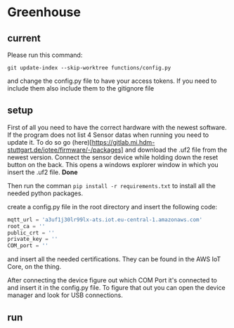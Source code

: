 # Greenhouse

## current
Please run this command:
```
git update-index --skip-worktree functions/config.py
```
and change the config.py file to have your access tokens. If you need to include them also include them to the gitignore file


## setup
    
First of all you need to have the correct hardware with the newest software. If the program does not list 4 Sensor datas when running you need to update it. To do so go (here)[https://gitlab.mi.hdm-stuttgart.de/iotee/firmware/-/packages] and download the .uf2 file from the newest version. Connect the sensor device while holding down the reset button on the back. This opens a windows explorer window in which you insert the .uf2 file. __Done__

Then run the comman `pip install -r requirements.txt` to install all the needed python packages.

create a config.py file in the root directory and insert the following code:
```python 
mqtt_url = 'a3uf1j30lr99lx-ats.iot.eu-central-1.amazonaws.com'
root_ca = ''
public_crt = ''
private_key = ''
COM_port = ''
```
and insert all the needed certifications. They can be found in the AWS IoT Core, on the thing. 

After connecting the device figure out which COM Port it's connected to and insert it in the config.py file. To figure that out you can open the device manager and look for USB connections.

## run
